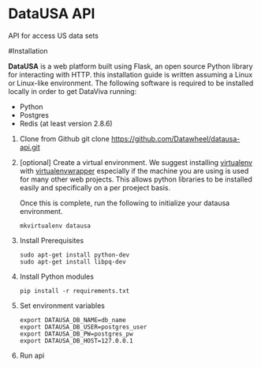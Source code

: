# DataUSA API
API for access US data sets

#Installation

**DataUSA** is a web platform built using Flask, an open source Python library for interacting with HTTP. this installation guide is written assuming a Linux or Linux-like environment. The following software is required to be installed locally in order to get DataViva running:

*   Python
*   Postgres
*   Redis (at least version 2.8.6)

1.  Clone from Github
        git clone https://github.com/Datawheel/datausa-api.git
2.  [optional] Create a virtual environment. We suggest installing [virtualenv](https://pypi.python.org/pypi/virtualenv) with [virtualenvwrapper](http://virtualenvwrapper.readthedocs.org/en/latest/) especially if the machine you are using is used for many other web projects. This allows python libraries to be installed easily and specifically on a per proeject basis.

    Once this is complete, run the following to initialize your datausa environment.

        mkvirtualenv datausa

3.  Install Prerequisites

        sudo apt-get install python-dev
        sudo apt-get install libpq-dev

4.  Install Python modules

        pip install -r requirements.txt

5.  Set environment variables
        
        export DATAUSA_DB_NAME=db_name
        export DATAUSA_DB_USER=postgres_user
        export DATAUSA_DB_PW=postgres_pw
        export DATAUSA_DB_HOST=127.0.0.1

6.  Run api
